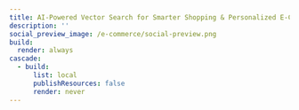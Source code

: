 ```yaml
---
title: AI-Powered Vector Search for Smarter Shopping & Personalized E-Commerce
description: ''
social_preview_image: /e-commerce/social-preview.png
build:
  render: always
cascade:
  - build:
      list: local
      publishResources: false
      render: never
---
```


